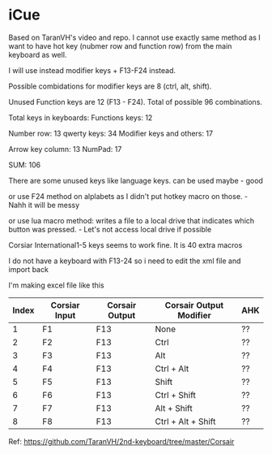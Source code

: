# iCue

Based on TaranVH's video and repo. I cannot use exactly same method as I want to have hot key (nubmer row and function row) from the main keyboard as well.

I will use instead modifier keys + F13-F24 instead.

Possible combidations for modifier keys are 8 (ctrl, alt, shift).

Unused Function keys are 12 (F13 - F24). Total of possible 96 combinations.

Total keys in keyboards:
Functions keys: 12

Number row: 13
qwerty keys: 34
Modifier keys and others: 17

Arrow key column: 13
NumPad: 17

SUM: 106

There are some unused keys like language keys. can be used maybe - good

or use F24 method on alplabets as I didn't put hotkey macro on those. - Nahh it will be messy

or use lua macro method: writes a file to a local drive that indicates which button was pressed. - Let's not access local drive if possible


Corsiar International1-5 keys seems to work fine. It is 40 extra macros


I do not have a keyboard with F13-24 so i need to edit the xml file and import back

I'm making excel file like this

| Index | Corsiar Input | Corsair Output | Corsair Output Modifier | AHK |
|-------|---------------|----------------|-------------------------|-----|
| 1     | F1            | F13            | None                    | ??  |
| 2     | F2            | F13            | Ctrl                    | ??  |
| 3     | F3            | F13            | Alt                     | ??  |
| 4     | F4            | F13            | Ctrl + Alt              | ??  |
| 5     | F5            | F13            | Shift                   | ??  |
| 6     | F6            | F13            | Ctrl + Shift            | ??  |
| 7     | F7            | F13            | Alt + Shift             | ??  |
| 8     | F8            | F13            | Ctrl + Alt + Shift      | ??  |

Ref: https://github.com/TaranVH/2nd-keyboard/tree/master/Corsair